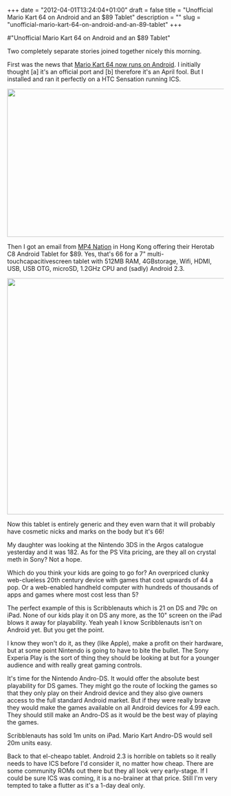 +++
date = "2012-04-01T13:24:04+01:00"
draft = false
title = "Unofficial Mario Kart 64 on Android and an $89 Tablet"
description = ""
slug = "unofficial-mario-kart-64-on-android-and-an-89-tablet"
+++

#"Unofficial Mario Kart 64 on Android and an $89 Tablet"

Two completely separate stories joined together nicely this morning.

First was the news that <a href="https://play.google.com/store/apps/details?id=com.n64.mario.kart">Mario Kart 64 now runs on Android</a>. I initially thought [a] it's an official port and [b] therefore it's an April fool. But I installed and ran it perfectly on a HTC Sensation running ICS.

<a href="https://s3-eu-west-1.amazonaws.com/conoroneill.net/wp-content/uploads/2012/04/unnamed.jpg"><img class="alignnone size-full wp-image-652" title="unnamed" src="https://s3-eu-west-1.amazonaws.com/conoroneill.net/wp-content/uploads/2012/04/unnamed.jpg" alt="" width="705" height="345" /></a>

Then I got an email from <a href="http://mp4nation.net/catalog/corepad7herotab-c8-capacitive-a8-s5pv210-android-23-p-486.html">MP4 Nation</a> in Hong Kong offering their Herotab C8 Android Tablet for $89. Yes, that's 66 for a 7" multi-touchcapacitivescreen tablet with 512MB RAM, 4GBstorage, Wifi, HDMI, USB, USB OTG, microSD, 1.2GHz CPU and (sadly) Android 2.3.

<a href="https://s3-eu-west-1.amazonaws.com/conoroneill.net/wp-content/uploads/2012/04/a7b6334ae015bfc95786997de16c8b76.image_.732x550.jpg"><img class="alignnone size-full wp-image-653" title="a7b6334ae015bfc95786997de16c8b76.image.732x550" src="https://s3-eu-west-1.amazonaws.com/conoroneill.net/wp-content/uploads/2012/04/a7b6334ae015bfc95786997de16c8b76.image_.732x550.jpg" alt="" width="732" height="550" /></a>

Now this tablet is entirely generic and they even warn that it will probably have cosmetic nicks and marks on the body but it's 66!

My daughter was looking at the Nintendo 3DS in the Argos catalogue yesterday and it was 182. As for the PS Vita pricing, are they all on crystal meth in Sony? Not a hope.

Which do you think your kids are going to go for? An overpriced clunky web-clueless 20th century device with games that cost upwards of 44 a pop. Or a web-enabled handheld computer with hundreds of thousands of apps and games where most cost less than 5?

The perfect example of this is Scribblenauts which is 21 on DS and 79c on iPad. None of our kids play it on DS any more, as the 10" screen on the iPad blows it away for playability. Yeah yeah I know Scribblenauts isn't on Android yet. But you get the point.

I know they won't do it, as they (like Apple), make a profit on their hardware, but at some point Nintendo is going to have to bite the bullet. The Sony Experia Play is the sort of thing they should be looking at but for a younger audience and with really great gaming controls.

It's time for the Nintendo Andro-DS. It would offer the absolute best playability for DS games. They might go the route of locking the games so that they only play on their Android device and they also give owners access to the full standard Android market. But if they were really brave they would make the games available on all Android devices for 4.99 each. They should still make an Andro-DS as it would be the best way of playing the games.

Scribblenauts has sold 1m units on iPad. Mario Kart Andro-DS would sell 20m units easy.

Back to that el-cheapo tablet. Android 2.3 is horrible on tablets so it really needs to have ICS before I'd consider it, no matter how cheap. There are some community ROMs out there but they all look very early-stage. If I could be sure ICS was coming, it is a no-brainer at that price. Still I'm very tempted to take a flutter as it's a 1-day deal only.